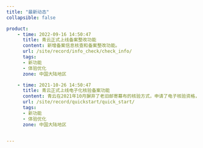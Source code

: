 ```yaml
---
title: "最新动态"
collapsible: false

product:
    - time: 2022-09-16 14:50:47
      title: 青云正式上线备案整改功能
      content: 新增备案信息核查和备案整改功能。
      url: /site/record/info_check/check_info/
      tags:
      - 新功能
      - 体验优化
      zone: 中国大陆地区

    - time: 2021-10-26 14:50:47
      title: 青云正式上线电子化核验备案功能
      content: 青云在2021年10月摒弃了老旧邮寄幕布的核验方式，申请了电子核验资格，备案流程全面升级，采用电子核验方式，帮助用户更便捷的申请备案，节省备案时间。<br>新的备案系统支持以下备案类型：首次备案、新增网站、新增接入；其他备案类型将陆续上线。
      url: /site/record/quickstart/quick_start/
      tags:
      - 新功能
      - 体验优化
      zone: 中国大陆地区


---
```


<!-- 设置上述参数可生成产品动态页  -->
